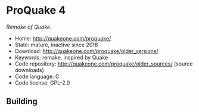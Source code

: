 # ProQuake 4

_Remake of Quake._

- Home: http://quakeone.com/proquake/
- State: mature, inactive since 2018
- Download: http://quakeone.com/proquake/older_versions/
- Keywords: remake, inspired by Quake
- Code repository: http://quakeone.com/proquake/older_sources/ (source downloads)
- Code language: C
- Code license: GPL-2.0

## Building
